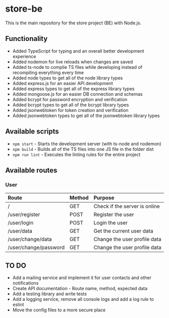 # store-be
 This is the main repository for the store project (BE) with Node.js. 

## Functionality
- Added TypeScript for typing and an overall better development experience
- Added nodemon for live reloads when changes are saved
- Added ts-node to complie TS files while developing instead of recompiling everything every time
- Added node types to get all of the node library types
- Added express.js for an easier API development
- Added express types to get all of the express library types
- Added mongoose.js for an easier DB connection and schemas
- Added bcrypt for password encryption and verification
- Added bcrypt types to get all of the bcrypt library types
- Added jsonwebtoken for token creation and verification 
- Added jsonwebtoken types to get all of the jsonwebtoken library types

## Available scripts
- `npm start` - Starts the development server (with ts-node and nodemon)
- `npm build` - Builds all of the TS files into one JS file in the folder dist
- `npm run lint` - Executes the linting rules for the entire project

## Available routes
### User
| Route                 | Method | Purpose                       |
| :-------------------- | :----- | :---------------------------- |
| /                     | GET    | Check if the server is online |
| /user/register        | POST   | Register the user             |
| /user/login           | POST   | Login the user                |
| /user/data            | GET    | Get the current user data     |
| /user/change/data     | GET    | Change the user profile data  |
| /user/change/password | GET    | Change the user profile data  |

## TO DO
- Add a mailing service and implement it for user contacts and other notifications
- Create API documentation - Route name, method, expected data
- Add a testing library and write tests
- Add a logging service, remove all console logs and add a log rule to eslint
- Move the config files to a more secure place

